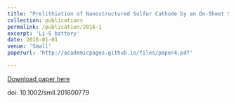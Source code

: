 ```yaml
---
title: "Prelithiation of Nanostructured Sulfur Cathode by an On-Sheet Solid-State Reaction"
collection: publications
permalink: /publication/2016-1
excerpt: 'Li-S battery'
date: 2016-01-01
venue: 'Small'
paperurl: 'http://academicpages.github.io/files/paper4.pdf'

---
```



[Download paper here](http://academicpages.github.io/files/paper4.pdf)

 doi: 10.1002/smll.201600779
